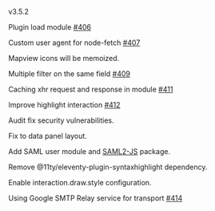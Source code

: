 v3.5.2

Plugin load module [#406](https://github.com/GEOLYTIX/xyz/issues/406)

Custom user agent for node-fetch [#407](https://github.com/GEOLYTIX/xyz/issues/407)

Mapview icons will be memoized.

Multiple filter on the same field [#409](https://github.com/GEOLYTIX/xyz/issues/409)

Caching xhr request and response in module [#411](https://github.com/GEOLYTIX/xyz/issues/411)

Improve highlight interaction [#412](https://github.com/GEOLYTIX/xyz/issues/412)

Audit fix security vulnerabilities.

Fix to data panel layout.

Add SAML user module and [SAML2-JS](https://www.npmjs.com/package/saml2-js) package.

Remove @11ty/eleventy-plugin-syntaxhighlight dependency.

Enable interaction.draw.style configuration.

Using Google SMTP Relay service for transport [#414](https://github.com/GEOLYTIX/xyz/issues/414)